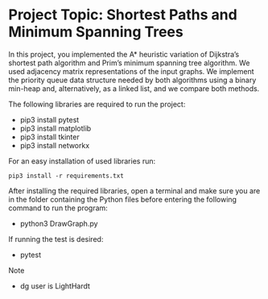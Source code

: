 
# Project Topic: Shortest Paths and Minimum Spanning Trees

In this project, you implemented the A* heuristic variation of Dijkstra’s shortest path algorithm and Prim’s minimum spanning tree algorithm. We used adjacency matrix representations of the input graphs. We implement the priority queue data structure needed by both algorithms using a binary min-heap and, alternatively, as a linked list, and we compare both methods.

The following libraries are required to run the project:
- pip3 install pytest 
- pip3 install matplotlib
- pip3 install tkinter
- pip3 install networkx

For an easy installation of used libraries run:
```
pip3 install -r requirements.txt
```


After installing the required libraries, open a terminal and make sure you are in the folder containing the Python files before entering the following command to run the program:

- python3 DrawGraph.py 

If running the test is desired:

- pytest

Note
- dg user is LightHardt
